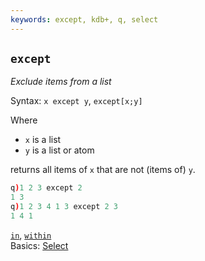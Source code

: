 ```yaml
---
keywords: except, kdb+, q, select
---
```


## `except`


_Exclude items from a list_

Syntax: `x except y`, `except[x;y]`

Where 

-   `x` is a list 
-   `y` is a list or atom

returns all items of `x` that are not (items of) `y`.

```q
q)1 2 3 except 2
1 3
q)1 2 3 4 1 3 except 2 3
1 4 1
```



<i class="far fa-hand-point-right"></i> 
[`in`](in.md), 
[`within`](within.md)  
Basics: [Select](../basics/selection.md)



